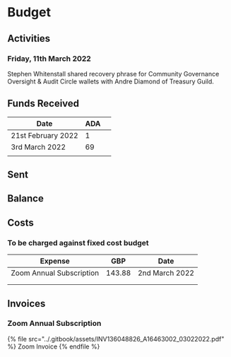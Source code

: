 # Budget

## Activities

### Friday, 11th March 2022

Stephen Whitenstall shared recovery phrase for Community Governance Oversight & Audit Circle wallets with Andre Diamond of Treasury Guild.

## Funds Received

| Date               | ADA |   |
| ------------------ | --- | - |
| 21st February 2022 | 1   |   |
| 3rd March 2022     | 69  |   |
|                    |     |   |



## Sent



## Balance

## Costs

### To be charged against fixed cost budget



| Expense                  | GBP    | Date           |
| ------------------------ | ------ | -------------- |
| Zoom Annual Subscription | 143.88 | 2nd March 2022 |
|                          |        |                |
|                          |        |                |

## Invoices

### Zoom Annual Subscription

{% file src="../.gitbook/assets/INV136048826_A16463002_03022022.pdf" %}
Zoom Invoice
{% endfile %}
